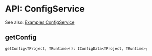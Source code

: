 # API: ConfigService

See also: [Examples ConfigService](../examples/ConfigService.md)

## getConfig

```tsx
getConfig<TProject, TRuntime>(): IConfigData<TProject, TRuntime>;
```
